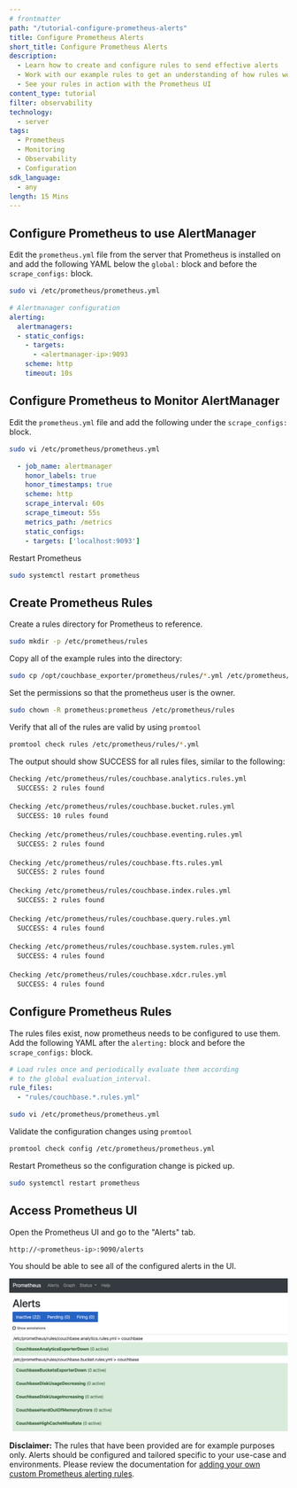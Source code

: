 ```yaml
---
# frontmatter
path: "/tutorial-configure-prometheus-alerts"
title: Configure Prometheus Alerts
short_title: Configure Prometheus Alerts
description: 
  - Learn how to create and configure rules to send effective alerts
  - Work with our example rules to get an understanding of how rules work, then write rules that are custom-tailored to your application
  - See your rules in action with the Prometheus UI
content_type: tutorial
filter: observability
technology:
  - server
tags:
  - Prometheus
  - Monitoring
  - Observability
  - Configuration
sdk_language:
  - any
length: 15 Mins
---
```


## Configure Prometheus to use AlertManager

Edit the `prometheus.yml` file from the server that Prometheus is installed on and add the following YAML below the `global:` block and before the `scrape_configs:` block.

```bash
sudo vi /etc/prometheus/prometheus.yml
```

```yaml
# Alertmanager configuration
alerting:
  alertmanagers:
  - static_configs:
    - targets:
      - <alertmanager-ip>:9093
    scheme: http
    timeout: 10s
```

## Configure Prometheus to Monitor AlertManager

Edit the `prometheus.yml` file and add the following under the `scrape_configs:` block.

```bash
sudo vi /etc/prometheus/prometheus.yml
```

```yaml
  - job_name: alertmanager
    honor_labels: true
    honor_timestamps: true
    scheme: http
    scrape_interval: 60s
    scrape_timeout: 55s
    metrics_path: /metrics
    static_configs:
    - targets: ['localhost:9093']
```

Restart Prometheus

```bash
sudo systemctl restart prometheus
```

## Create Prometheus Rules

Create a rules directory for Prometheus to reference.

```bash
sudo mkdir -p /etc/prometheus/rules
```

Copy all of the example rules into the directory:

```bash
sudo cp /opt/couchbase_exporter/prometheus/rules/*.yml /etc/prometheus/rules
```

Set the permissions so that the prometheus user is the owner.

```bash
sudo chown -R prometheus:prometheus /etc/prometheus/rules
```

Verify that all of the rules are valid by using `promtool`

```bash
promtool check rules /etc/prometheus/rules/*.yml
```

The output should show SUCCESS for all rules files, similar to the following:

```bash
Checking /etc/prometheus/rules/couchbase.analytics.rules.yml
  SUCCESS: 2 rules found

Checking /etc/prometheus/rules/couchbase.bucket.rules.yml
  SUCCESS: 10 rules found

Checking /etc/prometheus/rules/couchbase.eventing.rules.yml
  SUCCESS: 2 rules found

Checking /etc/prometheus/rules/couchbase.fts.rules.yml
  SUCCESS: 2 rules found

Checking /etc/prometheus/rules/couchbase.index.rules.yml
  SUCCESS: 2 rules found

Checking /etc/prometheus/rules/couchbase.query.rules.yml
  SUCCESS: 4 rules found

Checking /etc/prometheus/rules/couchbase.system.rules.yml
  SUCCESS: 4 rules found

Checking /etc/prometheus/rules/couchbase.xdcr.rules.yml
  SUCCESS: 4 rules found
```

## Configure Prometheus Rules

The rules files exist, now prometheus needs to be configured to use them. Add the following YAML after the `alerting:` block and before the `scrape_configs:` block.

```yaml
# Load rules once and periodically evaluate them according
# to the global evaluation_interval.
rule_files:
  - "rules/couchbase.*.rules.yml"
```

```bash
sudo vi /etc/prometheus/prometheus.yml
```

Validate the configuration changes using `promtool`

```bash
promtool check config /etc/prometheus/prometheus.yml
```

Restart Prometheus so the configuration change is picked up.

```bash
sudo systemctl restart prometheus
```

## Access Prometheus UI

Open the Prometheus UI and go to the "Alerts" tab.

```bash
http://<prometheus-ip>:9090/alerts
```

You should be able to see all of the configured alerts in the UI.

![Prometheus Alerts UI](./assets/prometheus-alerts-ui.png)

**Disclaimer:** The rules that have been provided are for example purposes only. Alerts should be configured and tailored specific to your use-case and environments. Please review the documentation for [adding your own custom Prometheus alerting rules](https://prometheus.io/docs/prometheus/latest/configuration/alerting_rules/).
